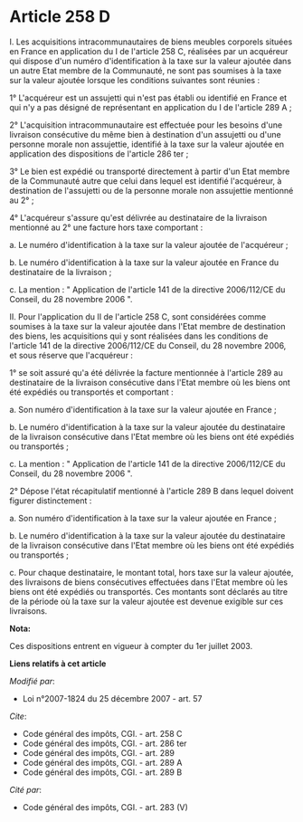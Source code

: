 # Article 258 D

I. Les acquisitions intracommunautaires de biens meubles corporels situées en France en application du I de l'article 258 C,
réalisées par un acquéreur qui dispose d'un numéro d'identification à la taxe sur la valeur ajoutée dans un autre Etat membre
de la Communauté, ne sont pas soumises à la taxe sur la valeur ajoutée lorsque les conditions suivantes sont réunies :

1° L'acquéreur est un assujetti qui n'est pas établi ou identifié en France et qui n'y a pas désigné de représentant en
application du I de l'article 289 A ;

2° L'acquisition intracommunautaire est effectuée pour les besoins d'une livraison consécutive du même bien à destination
d'un assujetti ou d'une personne morale non assujettie, identifié à la taxe sur la valeur ajoutée en application des
dispositions de l'article 286 ter ;

3° Le bien est expédié ou transporté directement à partir d'un Etat membre de la Communauté autre que celui dans lequel est
identifié l'acquéreur, à destination de l'assujetti ou de la personne morale non assujettie mentionné au 2° ;

4° L'acquéreur s'assure qu'est délivrée au destinataire de la livraison mentionné au 2° une facture hors taxe comportant :

a. Le numéro d'identification à la taxe sur la valeur ajoutée de l'acquéreur ;

b. Le numéro d'identification à la taxe sur la valeur ajoutée en France du destinataire de la livraison ;

c. La mention : " Application de l'article 141 de la directive 2006/112/CE du Conseil, du 28 novembre 2006 ".

II. Pour l'application du II de l'article 258 C, sont considérées comme soumises à la taxe sur la valeur ajoutée dans l'Etat
membre de destination des biens, les acquisitions qui y sont réalisées dans les conditions de l'article 141 de la directive
2006/112/CE du Conseil, du 28 novembre 2006, et sous réserve que l'acquéreur :

1° se soit assuré qu'a été délivrée la facture mentionnée à l'article 289 au destinataire de la livraison consécutive dans
l'Etat membre où les biens ont été expédiés ou transportés et comportant :

a. Son numéro d'identification à la taxe sur la valeur ajoutée en France ;

b. Le numéro d'identification à la taxe sur la valeur ajoutée du destinataire de la livraison consécutive dans l'Etat membre
où les biens ont été expédiés ou transportés ;

c. La mention : " Application de l'article 141 de la directive 2006/112/CE du Conseil, du 28 novembre 2006 ".

2° Dépose l'état récapitulatif mentionné à l'article 289 B dans lequel doivent figurer distinctement :

a. Son numéro d'identification à la taxe sur la valeur ajoutée en France ;

b. Le numéro d'identification à la taxe sur la valeur ajoutée du destinataire de la livraison consécutive dans l'Etat membre
où les biens ont été expédiés ou transportés ;

c. Pour chaque destinataire, le montant total, hors taxe sur la valeur ajoutée, des livraisons de biens consécutives
effectuées dans l'Etat membre où les biens ont été expédiés ou transportés. Ces montants sont déclarés au titre de la période
où la taxe sur la valeur ajoutée est devenue exigible sur ces livraisons.

**Nota:**

Ces dispositions entrent en vigueur à compter du 1er juillet 2003.

**Liens relatifs à cet article**

_Modifié par_:

  - Loi n°2007-1824 du 25 décembre 2007 - art. 57

_Cite_:

  - Code général des impôts, CGI. - art. 258 C
  - Code général des impôts, CGI. - art. 286 ter
  - Code général des impôts, CGI. - art. 289
  - Code général des impôts, CGI. - art. 289 A
  - Code général des impôts, CGI. - art. 289 B

_Cité par_:

  - Code général des impôts, CGI. - art. 283 (V)
